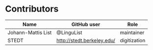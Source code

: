 # Contributors

Name | GitHub user | Role
--- | --- | ---
Johann-Mattis List | @LinguList | maintainer
STEDT | http://stedt.berkeley.edu/ | digitization
